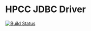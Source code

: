 # HPCC JDBC Driver

[![Build Status](https://travis-ci.org/bp2014n2/hpcc-jdbc.svg?branch=travis)](https://travis-ci.org/bp2014n2/hpcc-jdbc)